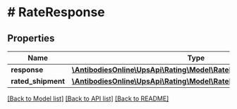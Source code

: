 # # RateResponse

## Properties

Name | Type | Description | Notes
------------ | ------------- | ------------- | -------------
**response** | [**\AntibodiesOnline\UpsApi\Rating\Model\RateResponseResponse**](RateResponseResponse.md) |  |
**rated_shipment** | [**\AntibodiesOnline\UpsApi\Rating\Model\RateResponseRatedShipment1**](RateResponseRatedShipment1.md) |  |

[[Back to Model list]](../../README.md#models) [[Back to API list]](../../README.md#endpoints) [[Back to README]](../../README.md)

